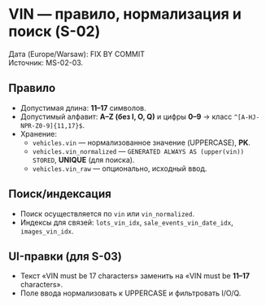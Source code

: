 # VIN — правило, нормализация и поиск (S-02)

Дата (Europe/Warsaw): FIX BY COMMIT  
Источник: MS-02-03.

## Правило
- Допустимая длина: **11–17** символов.
- Допустимый алфавит: **A–Z (без I, O, Q)** и цифры **0–9** → класс `^[A-HJ-NPR-Z0-9]{11,17}$`.
- Хранение:
  - `vehicles.vin` — нормализованное значение (UPPERCASE), **PK**.
  - `vehicles.vin_normalized` — `GENERATED ALWAYS AS (upper(vin)) STORED`, **UNIQUE** (для поиска).
  - `vehicles.vin_raw` — опционально, исходный ввод.

## Поиск/индексация
- Поиск осуществляется по `vin` или `vin_normalized`.
- Индексы для связей: `lots_vin_idx`, `sale_events_vin_date_idx`, `images_vin_idx`.

## UI-правки (для S-03)
- Текст «VIN must be 17 characters» заменить на «VIN must be **11–17** characters».
- Поле ввода нормализовать к UPPERCASE и фильтровать I/O/Q.
